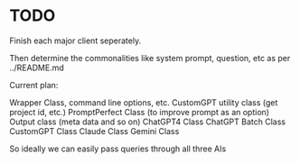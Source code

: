 # TODO

Finish each major client seperately.

Then determine the commonalities like system prompt, question, etc as per ../README.md

Current plan:

Wrapper Class, command line options, etc.
CustomGPT utility class (get project id, etc.)
PromptPerfect Class (to improve prompt as an option)
Output class (meta data and so on)
ChatGPT4 Class
ChatGPT Batch Class
CustomGPT Class
Claude Class
Gemini Class

So ideally we can easily pass queries through all three AIs